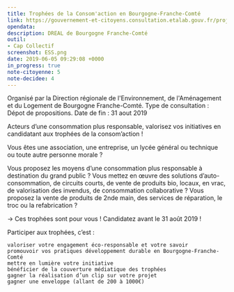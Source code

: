 ```yaml
---
title: Trophées de la Consom'action en Bourgogne-Franche-Comté
link: https://gouvernement-et-citoyens.consultation.etalab.gouv.fr/project/trophee-consomaction/presentation/presentation-15
opendata: 
description: DREAL de Bourgogne Franche-Comté 
outil:
- Cap Collectif
screenshot: ESS.png
date: 2019-06-05 09:29:08 +0000
in_progress: true
note-citoyenne: 5
note-decidee: 4
---
```


Organisé par la Direction régionale de l'Environnement, de l'Aménagement et du Logement de Bourgogne Franche-Comté. Type de consultation : Dépot de propositions. 
Date de fin : 31 aout 2019

Acteurs d’une consommation plus responsable, valorisez vos initiatives en candidatant aux trophées de la consom’action !

Vous êtes une association, une entreprise, un lycée général ou technique ou toute autre personne morale ?

Vous proposez les moyens d’une consommation plus responsable à destination du grand public ? Vous mettez en œuvre des solutions d’auto-consommation, de circuits courts, de vente de produits bio, locaux, en vrac, de valorisation des invendus, de consommation collaborative ? Vous proposez la vente de produits de 2nde main, des services de réparation, le troc ou la refabrication ?

→ Ces trophées sont pour vous ! Candidatez avant le 31 août 2019 !

Participer aux trophées, c’est :

    valoriser votre engagement éco-responsable et votre savoir
    promouvoir vos pratiques développement durable en Bourgogne-Franche-Comté
    mettre en lumière votre initiative
    bénéficier de la couverture médiatique des trophées
    gagner la réalisation d’un clip sur votre projet
    gagner une enveloppe (allant de 200 à 1000€)
